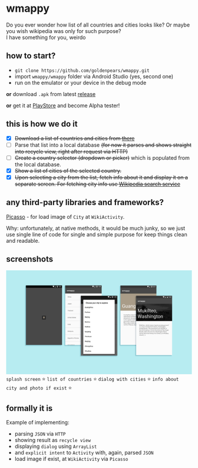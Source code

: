 # wmappy
Do you ever wonder how list of all countries and cities looks like? Or maybe you wish wikipedia was only for such purpose?  
I have something for you, weirdo

## how to start?
- `git clone https://github.com/goldenpears/wmappy.git`
- import `wmappy/wmappy` folder via Android Studio (yes, second one)
- run on the emulator or your device in the debug mode

**or** download `.apk` from latest [release](https://github.com/goldenpears/wmappy/releases)

**or** get it at [PlayStore](https://play.google.com/store/apps/details?id=com.locovna.wmappy) and become Alpha tester!

## this is how we do it

- [x] ~~Download a list of countries and cities from [there](https://raw.githubusercontent.com/David-Haim/CountriesToCitiesJSON/master/countriesToCities.json)~~
- [ ] Parse that list into a local database ~~(for now it parses and shows straight into recycle view, right after request via HTTP)~~
- [ ] ~~Create a country selector (dropdown or picker)~~ which is populated from the local database.
- [x] ~~Show a list of cities of the selected country.~~
- [x] ~~Upon selecting a city from the list, fetch info about it and display it on a separate screen. For fetching city info use [Wikipedia search service](http://www.geonames.org/export/wikipedia-webservice.html#wikipediaSearch)~~

## any third-party libraries and frameworks?
[Picasso](http://square.github.io/picasso/) - for load image of `City` at `WikiActivity`. 

Why: unfortunately, at native methods, it would be much junky, so we just use  single line of code for single and simple purpose for keep things clean and readable.

## screenshots
![screenshots](img/wmappy.png)
`splash screen` ⭐️ 
`list of countries` ⭐️ 
`dialog with cities` ⭐️ 
`info about city and photo if exist` ⭐️ 

## formally it is
Example of implementing:
- parsing `JSON` via `HTTP`
- showing result as `recycle view`
- displaying `dialog` using `ArrayList`
- and `explicit intent` to `Activity` with, again, parsed `JSON`
- load image if exist, at `WikiActivity` via `Picasso`
